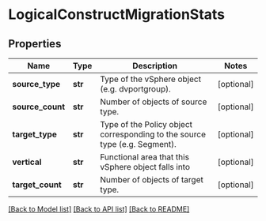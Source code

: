 # LogicalConstructMigrationStats

## Properties
Name | Type | Description | Notes
------------ | ------------- | ------------- | -------------
**source_type** | **str** | Type of the vSphere object (e.g. dvportgroup). | [optional] 
**source_count** | **str** | Number of objects of source type. | [optional] 
**target_type** | **str** | Type of the Policy object corresponding to the source type (e.g. Segment). | [optional] 
**vertical** | **str** | Functional area that this vSphere object falls into | [optional] 
**target_count** | **str** | Number of objects of target type. | [optional] 

[[Back to Model list]](../README.md#documentation-for-models) [[Back to API list]](../README.md#documentation-for-api-endpoints) [[Back to README]](../README.md)

